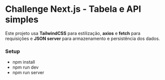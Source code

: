 # Challenge Next.js - Tabela e API simples

Este projeto usa **TailwindCSS** para estilização, **axios** e **fetch** para requisições e **JSON server** para armazenamento e persistência dos dados.

### Setup

- npm install
- npm run dev
- npm run server
